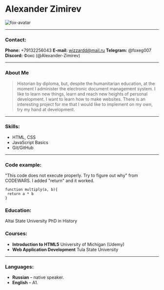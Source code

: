 # Alexander Zimirev

![fox-avatar](https://cs8.pikabu.ru/post_img/2016/03/10/9/1457620777145936741.jpg)

***

### Contact:
__Phone:__ +79132256043
__E-mail:__ wizzardd@mail.ru
__Telegram:__ @foxeg007
__Discord:__ Фокс (@Alexander-Zimirev)

***

### About Me

> Historian by diploma, but, despite the humanitarian education, at the moment I administer the electronic document management system. I like to learn new things, learn and reach new heights of personal development. I want to learn how to make websites. There is an interesting project for me that I would like to implement on my own, try my hand at development.

***

### Skills:
* HTML, CSS
* JavaScript Basics
* Git/GitHub

***
### Code example:
"This code does not execute properly. Try to figure out why" from CODEWARS. I added "return" and it worked.
```
function multiply(a, b){
 return a * b
}
```

### Education:
Altai State University PhD in History

### Courses:
* __Introduction to HTML5__ University of Michigan (Udemy)
* __Web Application Development__ Tula State University

***

### Languages:
* __Russian__ – native speaker.
* __English__ – A1.